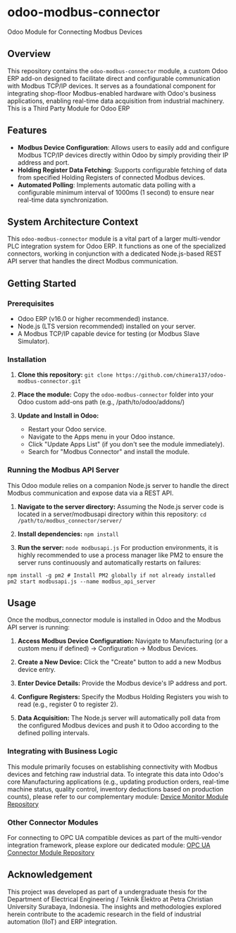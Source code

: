 # odoo-modbus-connector
Odoo Module for Connecting Modbus Devices

## Overview
This repository contains the `odoo-modbus-connector` module, a custom Odoo ERP add-on designed to facilitate direct and configurable communication with Modbus TCP/IP devices. It serves as a foundational component for integrating shop-floor Modbus-enabled hardware with Odoo's business applications, enabling real-time data acquisition from industrial machinery.
This is a Third Party Module for Odoo ERP

## Features
- **Modbus Device Configuration**: Allows users to easily add and configure Modbus TCP/IP devices directly within Odoo by simply providing their IP address and port.   
- **Holding Register Data Fetching**: Supports configurable fetching of data from specified Holding Registers of connected Modbus devices.
- **Automated Polling**: Implements automatic data polling with a configurable minimum interval of 1000ms (1 second) to ensure near real-time data synchronization.

## System Architecture Context
This `odoo-modbus-connector` module is a vital part of a larger multi-vendor PLC integration system for Odoo ERP. It functions as one of the specialized connectors, working in conjunction with a dedicated Node.js-based REST API server that handles the direct Modbus communication.

## Getting Started

### Prerequisites
- Odoo ERP (v16.0 or higher recommended) instance.
- Node.js (LTS version recommended) installed on your server.
- A Modbus TCP/IP capable device for testing (or Modbus Slave Simulator).

### Installation
1. **Clone this repository:**
`git clone https://github.com/chimera137/odoo-modbus-connector.git`

2. **Place the module:** Copy the `odoo-modbus-connector` folder into your Odoo custom add-ons path (e.g., /path/to/odoo/addons/)

3. **Update and Install in Odoo:**
    - Restart your Odoo service.
    - Navigate to the Apps menu in your Odoo instance.
    - Click "Update Apps List" (if you don't see the module immediately).
    - Search for "Modbus Connector" and install the module.

### Running the Modbus API Server
This Odoo module relies on a companion Node.js server to handle the direct Modbus communication and expose data via a REST API.

1. **Navigate to the server directory:**
Assuming the Node.js server code is located in a server/modbusapi directory within this repository:
`cd /path/to/modbus_connector/server/`

2. **Install dependencies:**
`npm install`

3. **Run the server:**
`node modbusapi.js`
For production environments, it is highly recommended to use a process manager like PM2 to ensure the server runs continuously and automatically restarts on failures:
```
npm install -g pm2 # Install PM2 globally if not already installed
pm2 start modbusapi.js --name modbus_api_server
```

## Usage
Once the modbus_connector module is installed in Odoo and the Modbus API server is running:
1. **Access Modbus Device Configuration:**
Navigate to Manufacturing (or a custom menu if defined) -> Configuration -> Modbus Devices.

2. **Create a New Device:**
Click the "Create" button to add a new Modbus device entry.

3. **Enter Device Details:**
Provide the Modbus device's IP address and port.

4. **Configure Registers:**
Specify the Modbus Holding Registers you wish to read (e.g., register 0 to register 2).

5. **Data Acquisition:**
The Node.js server will automatically poll data from the configured Modbus devices and push it to Odoo according to the defined polling intervals.

### Integrating with Business Logic
This module primarily focuses on establishing connectivity with Modbus devices and fetching raw industrial data. To integrate this data into Odoo's core Manufacturing applications (e.g., updating production orders, real-time machine status, quality control, inventory deductions based on production counts), please refer to our complementary module:
[Device Monitor Module Repository](https://github.com/chimera137/odoo-device-monitor)

### Other Connector Modules
For connecting to OPC UA compatible devices as part of the multi-vendor integration framework, please explore our dedicated module:
[OPC UA Connector Module Repository](https://github.com/chimera137/odoo-opcua-connector)

## Acknowledgement
This project was developed as part of a undergraduate thesis for the Department of Electrical Engineering / Teknik Elektro at Petra Christian University Surabaya, Indonesia. The insights and methodologies explored herein contribute to the academic research in the field of industrial automation (IIoT) and ERP integration.

